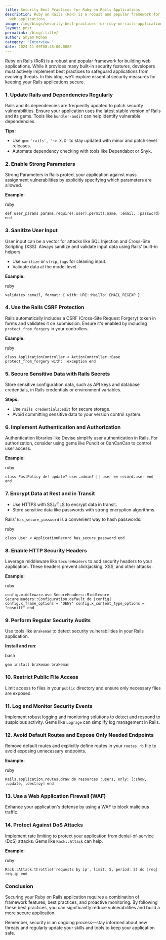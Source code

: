 ```yaml
---
title: Security Best Practices for Ruby on Rails Applications
description: Ruby on Rails (RoR) is a robust and popular framework for building
  web applications.
image: /img/blogs/security-best-practices-for-ruby-on-rails-applications.webp
layout: post
permalink: /blog/:title/
author: Shyam Mohan
category: "Interview "
date: 2024-11-09T00:48:00.000Z
---
```

Ruby on Rails (RoR) is a robust and popular framework for building web applications. While it provides many built-in security features, developers must actively implement best practices to safeguard applications from evolving threats. In this blog, we'll explore essential security measures for keeping your Rails applications secure.


### 1. **Update Rails and Dependencies Regularly**

Rails and its dependencies are frequently updated to patch security vulnerabilities. Ensure your application uses the latest stable version of Rails and its gems. Tools like `bundler-audit` can help identify vulnerable dependencies.

**Tips:**

-   Use `gem 'rails', '~> X.X'` to stay updated with minor and patch-level releases.
-   Automate dependency checking with tools like Dependabot or Snyk.


### 2. **Enable Strong Parameters**

Strong Parameters in Rails protect your application against mass assignment vulnerabilities by explicitly specifying which parameters are allowed.

**Example:**

ruby



`def user_params
  params.require(:user).permit(:name, :email, :password)
end` 


### 3. **Sanitize User Input**

User input can be a vector for attacks like SQL Injection and Cross-Site Scripting (XSS). Always sanitize and validate input data using Rails' built-in helpers.

-   Use `sanitize` or `strip_tags` for cleaning input.
-   Validate data at the model level.

**Example:**

ruby



`validates :email, format: { with: URI::MailTo::EMAIL_REGEXP }` 


### 4. **Use the Rails CSRF Protection**

Rails automatically includes a CSRF (Cross-Site Request Forgery) token in forms and validates it on submission. Ensure it's enabled by including `protect_from_forgery` in your controllers.

**Example:**

ruby



`class ApplicationController < ActionController::Base
  protect_from_forgery with: :exception
end` 


### 5. **Secure Sensitive Data with Rails Secrets**

Store sensitive configuration data, such as API keys and database credentials, in Rails credentials or environment variables.

**Steps:**

-   Use `rails credentials:edit` for secure storage.
-   Avoid committing sensitive data to your version control system.


### 6. **Implement Authentication and Authorization**

Authentication libraries like Devise simplify user authentication in Rails. For authorization, consider using gems like Pundit or CanCanCan to control user access.

**Example:**

ruby



`class PostPolicy
  def update?
    user.admin? || user == record.user
  end
end` 


### 7. **Encrypt Data at Rest and in Transit**

-   Use HTTPS with SSL/TLS to encrypt data in transit.
-   Store sensitive data like passwords with strong encryption algorithms.

Rails’ `has_secure_password` is a convenient way to hash passwords:

ruby


`class User < ApplicationRecord
  has_secure_password
end` 


### 8. **Enable HTTP Security Headers**

Leverage middleware like `SecureHeaders` to add security headers to your application. These headers prevent clickjacking, XSS, and other attacks.

**Example:**

ruby



`config.middleware.use SecureHeaders::Middleware
SecureHeaders::Configuration.default do |config|
  config.x_frame_options = "DENY"
  config.x_content_type_options = "nosniff"
end` 


### 9. **Perform Regular Security Audits**

Use tools like `Brakeman` to detect security vulnerabilities in your Rails application.

**Install and run:**

bash



`gem install brakeman
brakeman` 


### 10. **Restrict Public File Access**

Limit access to files in your `public` directory and ensure only necessary files are exposed.


### 11. **Log and Monitor Security Events**

Implement robust logging and monitoring solutions to detect and respond to suspicious activity. Gems like `Lograge` can simplify log management in Rails.


### 12. **Avoid Default Routes and Expose Only Needed Endpoints**

Remove default routes and explicitly define routes in your `routes.rb` file to avoid exposing unnecessary endpoints.

**Example:**

ruby



`Rails.application.routes.draw do
  resources :users, only: [:show, :update, :destroy]
end` 



### 13. **Use a Web Application Firewall (WAF)**

Enhance your application's defense by using a WAF to block malicious traffic.


### 14. **Protect Against DoS Attacks**

Implement rate limiting to protect your application from denial-of-service (DoS) attacks. Gems like `Rack::Attack` can help.

**Example:**

ruby



`Rack::Attack.throttle('requests by ip', limit: 5, period: 2) do |req|
  req.ip
end` 


### Conclusion

Securing your Ruby on Rails application requires a combination of framework features, best practices, and proactive monitoring. By following these best practices, you can significantly reduce vulnerabilities and build a more secure application.

Remember, security is an ongoing process—stay informed about new threats and regularly update your skills and tools to keep your application safe.
